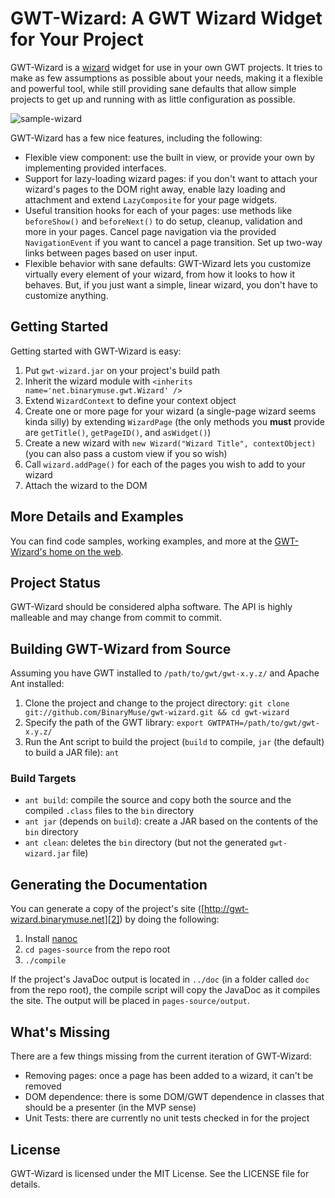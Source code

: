 GWT-Wizard: A GWT Wizard Widget for Your Project
================================================

GWT-Wizard is a [wizard][1] widget for use in your own GWT projects. It
tries to make as few assumptions as possible about your needs, making it a
flexible and powerful tool, while still providing sane defaults that allow
simple projects to get up and running with as little configuration as possible.

  [1]: http://en.wikipedia.org/wiki/Wizard_%28software%29 "Wizard on Wikipedia"

![sample-wizard](http://binarymuse.github.com/gwt-wizard/images/sample-wizard.png)

GWT-Wizard has a few nice features, including the following:

  * Flexible view component: use the built in view, or provide your own by
    implementing provided interfaces.
  * Support for lazy-loading wizard pages: if you don't want to attach your
    wizard's pages to the DOM right away, enable lazy loading and attachment
    and extend `LazyComposite` for your page widgets.
  * Useful transition hooks for each of your pages: use methods like
    `beforeShow()` and `beforeNext()` to do setup, cleanup, validation and
    more in your pages. Cancel page navigation via the provided
    `NavigationEvent` if you want to cancel a page transition. Set up two-way
    links between pages based on user input.
  * Flexible behavior with sane defaults: GWT-Wizard lets you customize
    virtually every element of your wizard, from how it looks to how it
    behaves. But, if you just want a simple, linear wizard, you don't have
    to customize anything.

Getting Started
---------------

Getting started with GWT-Wizard is easy:

  1. Put `gwt-wizard.jar` on your project's build path
  2. Inherit the wizard module with `<inherits name='net.binarymuse.gwt.Wizard' />`
  2. Extend `WizardContext` to define your context object
  3. Create one or more page for your wizard (a single-page wizard seems kinda
     silly) by extending `WizardPage` (the only methods you **must** provide
     are `getTitle()`, `getPageID()`, and `asWidget()`)
  4. Create a new wizard with `new Wizard("Wizard Title", contextObject)` (you
     can also pass a custom view if you so wish)
  5. Call `wizard.addPage()` for each of the pages you wish to add to your wizard
  6. Attach the wizard to the DOM

More Details and Examples
-------------------------

You can find code samples, working examples, and more at the
[GWT-Wizard's home on the web][2].

  [2]: http://gwt-wizard.binarymuse.net/ "GWT-Wizard Home Page"

Project Status
--------------

GWT-Wizard should be considered alpha software. The API is highly malleable
and may change from commit to commit.

Building GWT-Wizard from Source
-------------------------------

Assuming you have GWT installed to `/path/to/gwt/gwt-x.y.z/` and Apache
Ant installed:

  1. Clone the project and change to the project directory:
     `git clone git://github.com/BinaryMuse/gwt-wizard.git && cd gwt-wizard`
  2. Specify the path of the GWT library:
     `export GWTPATH=/path/to/gwt/gwt-x.y.z/`
  3. Run the Ant script to build the project (`build` to compile, `jar`
     (the default) to build a JAR file):
     `ant`

### Build Targets

  * `ant build`: compile the source and copy both the source and the compiled
    `.class` files to the `bin` directory
  * `ant jar` (depends on `build`): create a JAR based on the contents of the
    `bin` directory
  * `ant clean`: deletes the `bin` directory (but not the generated
    `gwt-wizard.jar` file)

Generating the Documentation
----------------------------

You can generate a copy of the project's site
([http://gwt-wizard.binarymuse.net][2]) by doing the following:

  1. Install [nanoc][3]
  2. `cd pages-source` from the repo root
  3. `./compile`

If the project's JavaDoc output is located in `../doc` (in a folder called
`doc` from the repo root), the compile script will copy the JavaDoc as it
compiles the site. The output will be placed in `pages-source/output`.

  [3]: http://nanoc.stoneship.org/ "nanoc"

What's Missing
--------------

There are a few things missing from the current iteration of GWT-Wizard:

  * Removing pages: once a page has been added to a wizard, it can't
    be removed
  * DOM dependence: there is some DOM/GWT dependence in classes that should
    be a presenter (in the MVP sense)
  * Unit Tests: there are currently no unit tests checked in for the project

License
-------

GWT-Wizard is licensed under the MIT License. See the LICENSE file for details.
